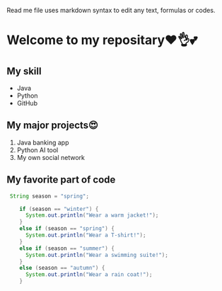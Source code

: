 Read me file uses markdown syntax to edit any text, formulas or codes.

# Welcome to my repositary❤️👌💕

## My skill
- Java
- Python
- GitHub

## My major projects😍
1. Java banking app
2. Python AI tool
3. My own social network

## My favorite part of code

```java
 String season = "spring";

    if (season == "winter") {
      System.out.println("Wear a warm jacket!");
    }
    else if (season == "spring") {
      System.out.println("Wear a T-shirt!");
    }
    else if (season == "summer") {
      System.out.println("Wear a swimming suite!");
    }
    else (season == "autumn") {
      System.out.println("Wear a rain coat!");
    }
```
